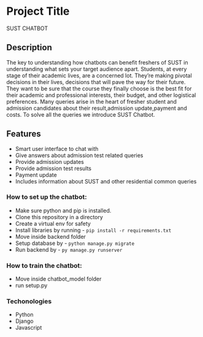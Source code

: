 # Project Title

SUST CHATBOT

## Description

The key to understanding how chatbots can benefit freshers of SUST in understanding what sets your target audience apart. Students, at every stage of their academic lives, are a concerned lot. They’re making pivotal decisions in their lives, decisions that will pave the way for their future. They want to be sure that the course they finally choose is the best fit for their academic and professional interests, their budget, and other logistical preferences. Many queries arise in the heart of fresher student and admission candidates about their result,admission update,payment and costs. To solve all the queries we introduce SUST Chatbot.

## Features
- Smart user interface to chat with
- Give answers about admission test related queries
- Provide admission updates
- Provide admission test results
- Payment update
- Includes information about SUST and other residential common queries


### How to set up the chatbot:
- Make sure python and pip is installed.
- Clone this repository in a directory
- Create a virtual env for safety
- Install libraries by running - `pip install -r requirements.txt`
- Move inside backend folder 
- Setup database by - `python manage.py migrate `
- Run backend by - `py manage.py runserver`

### How to train the chatbot:
- Move inside chatbot_model folder
- run setup.py 


### Techonologies
- Python
- Django
- Javascript
